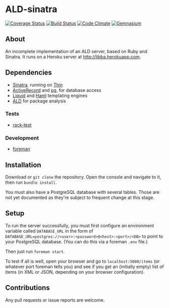 # ALD-sinatra

[![Coverage Status](https://coveralls.io/repos/Library-Distribution/ALD-sinatra/badge.png?branch=master)](https://coveralls.io/r/Library-Distribution/ALD-sinatra?branch=master)
[![Build Status](https://travis-ci.org/Library-Distribution/ALD-sinatra.png?branch=master)](https://travis-ci.org/Library-Distribution/ALD-sinatra)
[![Code Climate](https://codeclimate.com/github/Library-Distribution/ALD-sinatra.png)](https://codeclimate.com/github/Library-Distribution/ALD-sinatra)
[![Gemnasium](https://gemnasium.com/Library-Distribution/ALD-sinatra.png)](https://gemnasium.com/Library-Distribution/ALD-sinatra)

## About
An incomplete implementation of an ALD server, based on Ruby and Sinatra. It runs on a Heroku server at <http://libba.herokuapp.com>.

## Dependencies
* [Sinatra](http://www.sinatrarb.com/), running on [Thin](http://code.macournoyer.com/thin/)
* [ActiveRecord](https://rubygems.org/gems/activerecord) and [pg](https://bitbucket.org/ged/ruby-pg/wiki/Home), for database access
* [Liquid](http://liquidmarkup.org/) and [Haml](http://haml.info/) templating engines
* [ALD](https://github.com/Library-Distribution/ALD.rb) for package analysis

### Tests
* [rack-test](https://rubygems.org/gems/activerecord)

### Development
* [foreman](https://github.com/ddollar/foreman)

## Installation
Download or `git clone` the repository. Open the console and navigate to it, then run `bundle install`.

You must also have a PostgreSQL database with several tables. Those are not yet documented as they're subject to frequent change at this stage.

## Setup
To run the server successfully, you must first configure an environment variable called `DATABASE_URL`
in the form of `DATABASE_URL=postgres://<user>:<password>@<host>:<port>/<DB>` to point to your
PostgreSQL database. (You can do this via a foreman `.env` file.)

Then just run `foreman start`.

To test if all is well, open your browser and go to `localhost:5000/items` (or whatever port foreman tells you) and see if you get an (initially empty)
list of items (in XML or JSON, depending on your browser configuration).

## Contributions
Any pull requests or issue reports are welcome.